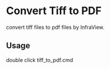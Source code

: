 # Convert Tiff to PDF

convert tiff files to pdf files by InfraView.

## Usage

double click tiff_to_pdf.cmd
